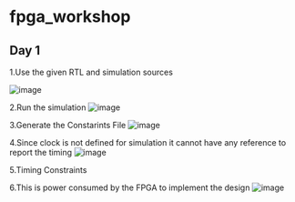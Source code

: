 # fpga_workshop
## Day 1
1.Use the given RTL and simulation sources


![image](https://user-images.githubusercontent.com/19501036/160136251-ba92961e-86b3-419e-8764-544dd6eeaf3a.png)

2.Run the simulation
![image](https://user-images.githubusercontent.com/19501036/160138501-177e6c29-f20d-4948-ace7-ba8591c0f93a.png)

3.Generate the Constarints File
![image](https://user-images.githubusercontent.com/19501036/160141394-597edbf0-5d86-4fe7-a49a-1778fa39b318.png)

4.Since clock is not defined for simulation it cannot have any reference to report the timing
![image](https://user-images.githubusercontent.com/19501036/160142357-a31d7b11-a716-4870-b74d-fd95a391b085.png)

5.Timing Constraints

6.This is power consumed by the FPGA to implement the design
![image](https://user-images.githubusercontent.com/19501036/160146209-de69c9fb-4f87-421e-a793-af9ea4933bb5.png)


